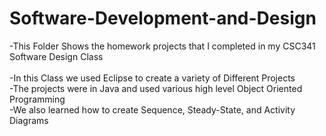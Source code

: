 # Software-Development-and-Design
-This Folder Shows the homework projects that I completed in my CSC341 Software Design Class
<br><br>-In this Class we used Eclipse to create a variety of Different Projects
<br>-The projects were in Java and used various high level Object Oriented Programming
<br>-We also learned how to create Sequence, Steady-State, and Activity Diagrams
